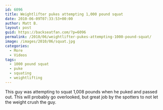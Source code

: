 ```yaml
---
id: 6096
title: Weightlifter pukes attempting 1,000 pound squat
date: 2010-06-09T07:33:53+00:00
author: Matt B.
layout: post
guid: https://backseatfan.com/?p=6096
permalink: /2010/06/weightlifter-pukes-attempting-1000-pound-squat/
image: /images/2010/06/squat.jpg
categories:
  - More
  - Videos
tags:
  - 1000 pound squat
  - puke
  - squating
  - weightlifting
---
```


<div class="entry">
  <p>
    This guy was attempting to squat 1,008 pounds when he puked and passed out. This will probably go overlooked, but great job by the spotters to not let the weight crush the guy.<br />
  </p>
</div>
